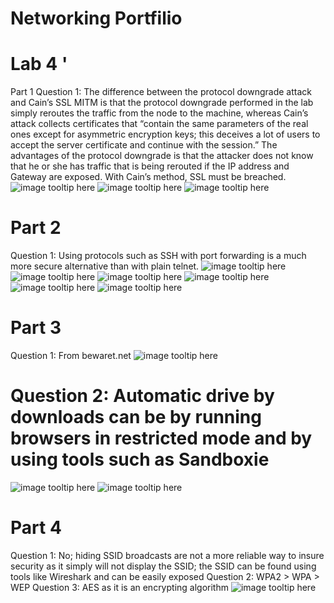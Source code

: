 # Networking Portfilio

# Lab 4 '
 Part 1
 Question 1: The difference between the protocol downgrade attack and Cain’s SSL MITM is that the protocol downgrade performed in the lab simply reroutes the traffic from the node to the machine, whereas Cain’s attack collects certificates that “contain the same parameters of the real ones except for asymmetric encryption keys; this deceives a lot of users to accept the server certificate and continue with the session.” The advantages of the protocol downgrade is that the attacker does not know that he or she has traffic that is being rerouted if the IP address and Gateway are exposed. With Cain’s method, SSL must be breached.
![image tooltip here](/docs/imgs/1an.png)
![image tooltip here](/docs/imgs/1bn.png)
![image tooltip here](/docs/imgs/1cn.png)

# Part 2

 Question 1: Using protocols such as SSH with port forwarding is a much more secure alternative than with plain telnet.
![image tooltip here](/docs/imgs/2an.png)
![image tooltip here](/docs/imgs/2bn.png)
![image tooltip here](/docs/imgs/2cn.png)
![image tooltip here](/docs/imgs/2dn.png)
![image tooltip here](/docs/imgs/2en.png)
![image tooltip here](/docs/imgs/2fn.png)

# Part 3

 Question 1: From bewaret.net
![image tooltip here](/docs/imgs/3an.png)
# Question 2: Automatic drive by downloads can be by running browsers in restricted mode and by using tools such as Sandboxie
![image tooltip here](/docs/imgs/3bn.png)
![image tooltip here](/docs/imgs/3cn.png)

# Part 4
 Question 1: No; hiding SSID broadcasts are not a more reliable way to insure security as it simply will not display the SSID; the SSID can be found using tools like Wireshark and can be easily exposed
 Question 2: WPA2 > WPA > WEP
 Question 3: AES as it is an encrypting algorithm
![image tooltip here](/docs/imgs/4an.png)



